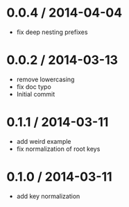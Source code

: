 
0.0.4 / 2014-04-04
==================

 * fix deep nesting prefixes

0.0.2 / 2014-03-13
==================

 * remove lowercasing
 * fix doc typo
 * Initial commit

0.1.1 / 2014-03-11
==================

 * add weird example
 * fix normalization of root keys

0.1.0 / 2014-03-11
==================

 * add key normalization
